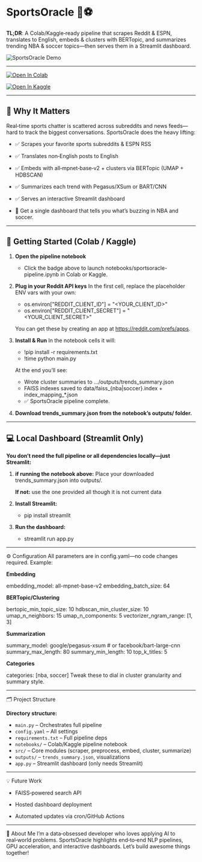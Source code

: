 # SportsOracle 🏀⚽

**TL;DR**: A Colab/Kaggle‑ready pipeline that scrapes Reddit & ESPN, translates to English, embeds & clusters with BERTopic, and summarizes trending NBA & soccer topics—then serves them in a Streamlit dashboard.

![SportsOracle Demo](assets\demo.gif)

---
[![Open In Colab](https://colab.research.google.com/assets/colab-badge.svg)](https://colab.research.google.com/github/robdreamville/sportsoracle/blob/main/notebooks/sportsoracle-pipeline.ipynb)

[![Open In Kaggle](https://kaggle.com/static/images/open-in-kaggle.svg)](https://kaggle.com/kernels/welcome?src=https://github.com/robdreamville/sportsoracle/blob/main/notebooks/sportsoracle-pipeline.ipynb)

---

## 🎯 Why It Matters

Real‑time sports chatter is scattered across subreddits and news feeds—hard to track the biggest conversations. SportsOracle does the heavy lifting:

- ✅ Scrapes your favorite sports subreddits & ESPN RSS  
- ✅ Translates non‑English posts to English  
- ✅ Embeds with all‑mpnet‑base‑v2 + clusters via BERTopic (UMAP + HDBSCAN)
- ✅ Summarizes each trend with Pegasus/XSum or BART/CNN  
- ✅ Serves an interactive Streamlit dashboard

- 🧠 Get a single dashboard that tells you what’s buzzing in NBA and soccer.

---

## 🚀 Getting Started (Colab / Kaggle)

1. **Open the pipeline notebook**
   - Click the badge above to launch notebooks/sportsoracle-pipeline.ipynb in Colab or Kaggle.

2. **Plug in your Reddit API keys**
    In the first cell, replace the placeholder ENV vars with your own:
    - os.environ["REDDIT_CLIENT_ID"]     = "<YOUR_CLIENT_ID>"
    - os.environ["REDDIT_CLIENT_SECRET"] = "<YOUR_CLIENT_SECRET>"
 
    You can get these by creating an app at https://reddit.com/prefs/apps.

3. **Install & Run**
    In the notebook cells it will:
    - !pip install -r requirements.txt
    - !time python main.py
   
     At the end you’ll see:
    - Wrote cluster summaries to …/outputs/trends_summary.json
    - FAISS indexes saved to data/faiss_{nba|soccer}.index + index_mapping_*.json
    - ✅ SportsOracle pipeline complete.

4. **Download trends_summary.json from the notebook’s outputs/ folder.**

---

## 💻 Local Dashboard (Streamlit Only)
**You don’t need the full pipeline or all dependencies locally—just Streamlit:**

1. **if running the notebook above:** Place your downloaded trends_summary.json into outputs/. 

    **If not:** use the one provided all though it is not current data

2. **Install Streamlit:**
    - pip install streamlit

3. **Run the dashboard:**
    - streamlit run app.py

---

⚙️ Configuration
All parameters are in config.yaml—no code changes required. Example:

**Embedding**

embedding_model: all-mpnet-base-v2
embedding_batch_size: 64

**BERTopic/Clustering**

bertopic_min_topic_size: 10
hdbscan_min_cluster_size: 10
umap_n_neighbors: 15
umap_n_components: 5
vectorizer_ngram_range: [1, 3]

**Summarization**

summary_model: google/pegasus-xsum  # or facebook/bart-large-cnn
summary_max_length: 80
summary_min_length: 10
top_k_titles: 5

**Categories**

categories: [nba, soccer]
Tweak these to dial in cluster granularity and summary style.

---

🗂️ Project Structure

**Directory structure:**

- `main.py`            – Orchestrates full pipeline  
- `config.yaml`        – All settings  
- `requirements.txt`   – Full pipeline deps  
- `notebooks/`         – Colab/Kaggle pipeline notebook  
- `src/`               – Core modules (scraper, preprocess, embed, cluster, summarize)  
- `outputs/`           – `trends_summary.json`, visualizations  
- `app.py`             – Streamlit dashboard (only needs Streamlit)

---
💡 Future Work
- FAISS‑powered search API

- Hosted dashboard deployment

- Automated updates via cron/GitHub Actions

---
👤 About Me
I’m a data‑obsessed developer who loves applying AI to real‑world problems. SportsOracle highlights end‑to‑end NLP pipelines, GPU acceleration, and interactive dashboards. Let’s build awesome things together!